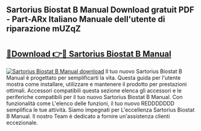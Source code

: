 ## Sartorius Biostat B Manual Download gratuit PDF - Part-ARx Italiano Manuale dell'utente di riparazione mUZqZ

# <h2><a href="http://dfd5e2.blite.top/?on=Sartorius+Biostat+B+Manual">🔗Download 👉🔴 Sartorius Biostat B Manual</a></h2>

[![Sartorius Biostat B Manual download](https://i.imgur.com/lujVjoI.png)](http://dfd5e2.blite.top/?on=Sartorius+Biostat+B+Manual)
Il tuo nuovo Sartorius Biostat B Manual è progettato per semplificarti la vita. Questa guida per l'utente mostra come installare, utilizzare e mantenere il prodotto per prestazioni ottimali. Accessori compatibili questa sezione elenca gli accessori e le periferiche compatibili per il tuo nuovo Sartorius Biostat B Manual. Con funzionalità come L'elenco delle funzioni, il tuo nuovo REDDDDDDD semplifica le tue attività. Siamo impegnati per L'eccellenza Sartorius Biostat B Manual. Il nostro Team è dedicato a fornire un'assistenza clienti eccezionale.
